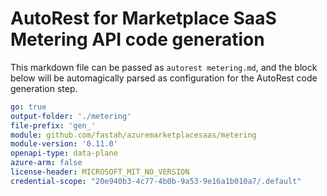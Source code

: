 # AutoRest for Marketplace SaaS Metering API code generation

This markdown file can be passed as `autorest metering.md`, and the block below will be automagically parsed as configuration for the AutoRest code generation step. 

``` yaml
go: true
output-folder: './metering'
file-prefix: 'gen_'
module: github.com/fastah/azuremarketplacesaas/metering
module-version: '0.11.0'
openapi-type: data-plane
azure-arm: false
license-header: MICROSOFT_MIT_NO_VERSION
credential-scope: "20e940b3-4c77-4b0b-9a53-9e16a1b010a7/.default"
```
